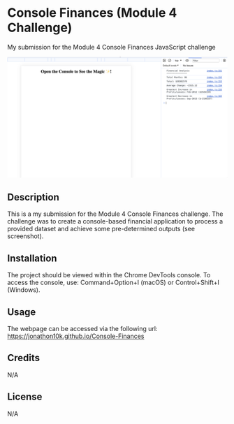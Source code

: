 # Console Finances (Module 4 Challenge)
My submission for the Module 4 Console Finances JavaScript challenge

![Boostrap Portfolio preview](./images/screenshot.png)

## Description

This is a my submission for the Module 4 Console Finances challenge. The challenge was to create a console-based financial application to process a provided dataset and achieve some pre-determined outputs (see screenshot).


## Installation

The project should be viewed within the Chrome DevTools console. To access the console, use: Command+Option+I (macOS) or Control+Shift+I (Windows).

## Usage

The webpage can be accessed via the following url: https://jonathon10k.github.io/Console-Finances


## Credits

N/A

## License

N/A